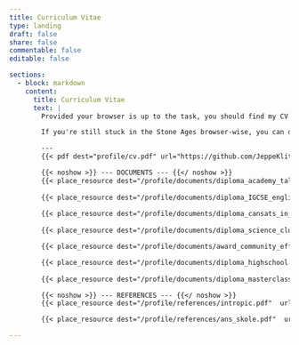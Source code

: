 ```yaml
---
title: Curriculum Vitae
type: landing
draft: false
share: false
commentable: false
editable: false

sections:
  - block: markdown
    content:
      title: Curriculum Vitae
      text: |
        Provided your browser is up to the task, you should find my CV as an embedded PDF below.

        If you're still stuck in the Stone Ages browser-wise, you can download it instead 📃.

        ---
        {{< pdf dest="profile/cv.pdf" url="https://github.com/JeppeKlitgaard/CV/releases/latest/download/cv.pdf" >}}

        {{< noshow >}} --- DOCUMENTS --- {{</ noshow >}}
        {{< place_resource dest="/profile/documents/diploma_academy_talented_youth.pdf"  url="https://github.com/JeppeKlitgaard/CV/releases/latest/download/diploma_academy_talented_youth.pdf" >}}
        
        {{< place_resource dest="/profile/documents/diploma_IGCSE_english.pdf"  url="https://github.com/JeppeKlitgaard/CV/releases/latest/download/diploma_IGCSE_english.pdf" >}}
        
        {{< place_resource dest="/profile/documents/diploma_cansats_in_europe.pdf"  url="https://github.com/JeppeKlitgaard/CV/releases/latest/download/diploma_cansats_in_europe.pdf" >}}
        
        {{< place_resource dest="/profile/documents/diploma_science_club.pdf"  url="https://github.com/JeppeKlitgaard/CV/releases/latest/download/diploma_science_club.pdf" >}}

        {{< place_resource dest="/profile/documents/award_community_effort.pdf"  url="https://github.com/JeppeKlitgaard/CV/releases/latest/download/award_community_effort.pdf" >}}

        {{< place_resource dest="/profile/documents/diploma_highschool.pdf"  url="https://github.com/JeppeKlitgaard/CV/releases/latest/download/diploma_highschool.pdf" >}}
        
        {{< place_resource dest="/profile/documents/diploma_masterclass_phys_chem.pdf"  url="https://github.com/JeppeKlitgaard/CV/releases/latest/download/diploma_masterclass_phys_chem.pdf" >}}

        {{< noshow >}} --- REFERENCES --- {{</ noshow >}}
        {{< place_resource dest="/profile/references/intropic.pdf"  url="https://github.com/JeppeKlitgaard/CV/releases/latest/download/intropic.pdf" >}}

        {{< place_resource dest="/profile/references/ans_skole.pdf"  url="https://github.com/JeppeKlitgaard/CV/releases/latest/download/ans_skole.pdf" >}}

---
```

